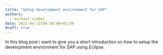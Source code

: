 ```yaml
---
title: "Setup development environment for SAP"
authors:
  - michael-sieber
date: 2022-04-15T08:30:00+02:00
draft: true
---
```


In this blog post i want to give you a short introduction on how to setup the development environment for SAP using Eclipse.